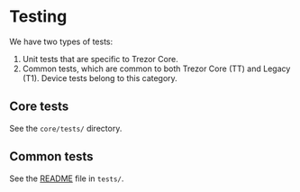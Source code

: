 # Testing

We have two types of tests:

1. Unit tests that are specific to Trezor Core.
2. Common tests, which are common to both Trezor Core (TT) and Legacy (T1). Device tests belong to this category.

## Core tests

See the `core/tests/` directory.

## Common tests

See the [README](../../../tests/README.md) file in `tests/`.
